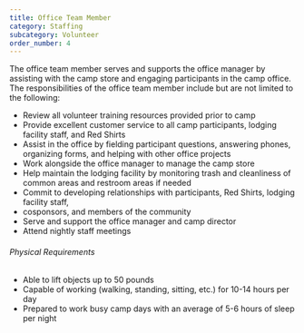 ```yaml
---
title: Office Team Member
category: Staffing
subcategory: Volunteer
order_number: 4
---
```

The office team member serves and supports the office manager by assisting with the camp store and engaging participants in the camp office. The responsibilities of the office team member include but are not limited to the following:

<div><ul><li>Review all volunteer training resources provided prior to camp</li><li>Provide excellent customer service to all camp participants, lodging facility staff, and Red Shirts</li><li>Assist in the office by fielding participant questions, answering phones, organizing forms, and helping with other office projects</li><li>Work alongside the office manager to manage the camp store</li><li>Help maintain the lodging facility by monitoring trash and cleanliness of common areas and restroom areas if needed</li><li>Commit to developing relationships with participants, Red Shirts, lodging facility staff,</li><li>cosponsors, and members of the community</li><li>Serve and support the office manager and camp director</li><li>Attend nightly staff meetings</li></ul><div><h6>Physical Requirements</h6><ul><li>Able to lift objects up to 50 pounds</li><li>Capable of working (walking, standing, sitting, etc.) for 10-14 hours per day</li><li>Prepared to work busy camp days with an average of 5-6 hours of sleep per night</li></ul></div></div>
